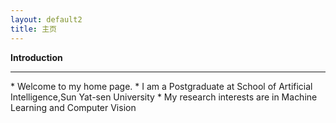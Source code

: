 ```yaml
---
layout: default2
title: 主页
---
```


**Introduction**
<hr/>
* Welcome to my home page.
* I am a Postgraduate at School of Artificial Intelligence,Sun Yat-sen University
* My research interests are in Machine Learning and Computer Vision




